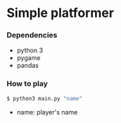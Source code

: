 # Simple platformer

### Dependencies

* python 3
* pygame
* pandas

### How to play

```sh
$ python3 main.py "name"
```

* name: player's name

